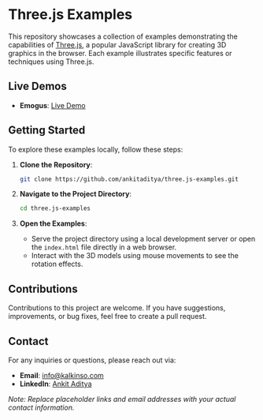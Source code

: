 # Three.js Examples

This repository showcases a collection of examples demonstrating the capabilities of [Three.js](https://threejs.org/), a popular JavaScript library for creating 3D graphics in the browser. Each example illustrates specific features or techniques using Three.js.

## Live Demos

- **Emogus**: [Live Demo](https://kalkinso.com/3d/editor)

## Getting Started

To explore these examples locally, follow these steps:

1. **Clone the Repository**:
   ```bash
   git clone https://github.com/ankitaditya/three.js-examples.git
   ```

2. **Navigate to the Project Directory**:
   ```bash
   cd three.js-examples
   ```

3. **Open the Examples**:
   - Serve the project directory using a local development server or open the `index.html` file directly in a web browser.
   - Interact with the 3D models using mouse movements to see the rotation effects.

## Contributions

Contributions to this project are welcome. If you have suggestions, improvements, or bug fixes, feel free to create a pull request.

## Contact

For any inquiries or questions, please reach out via:

- **Email**: [info@kalkinso.com](mailto:info@kalkinso.com)
- **LinkedIn**: [Ankit Aditya](https://www.linkedin.com/in/adykits)

*Note: Replace placeholder links and email addresses with your actual contact information.* 